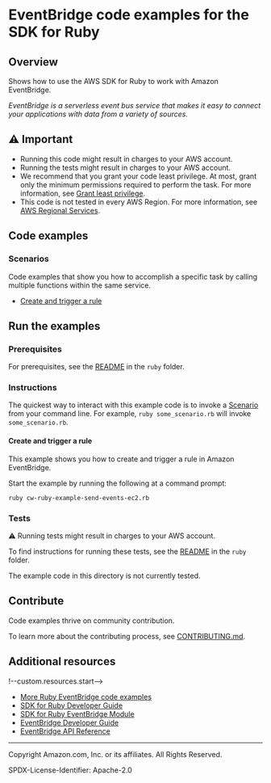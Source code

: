 <!--Generated by WRITEME on 2023-05-10 20:55:36.017167 (UTC)-->
# EventBridge code examples for the SDK for Ruby

## Overview

Shows how to use the AWS SDK for Ruby to work with Amazon EventBridge.

<!--custom.overview.start-->
<!--custom.overview.end-->

*EventBridge is a serverless event bus service that makes it easy to connect your applications with data from a variety of sources.*

## ⚠ Important

* Running this code might result in charges to your AWS account.
* Running the tests might result in charges to your AWS account.
* We recommend that you grant your code least privilege. At most, grant only the minimum permissions required to perform the task. For more information, see [Grant least privilege](https://docs.aws.amazon.com/IAM/latest/UserGuide/best-practices.html#grant-least-privilege).
* This code is not tested in every AWS Region. For more information, see [AWS Regional Services](https://aws.amazon.com/about-aws/global-infrastructure/regional-product-services).

<!--custom.important.start-->
<!--custom.important.end-->

## Code examples
### Scenarios

Code examples that show you how to accomplish a specific task by calling multiple
functions within the same service.

* [Create and trigger a rule](cw-ruby-example-send-events-ec2.rb) 

## Run the examples

### Prerequisites


For prerequisites, see the [README](../../README.md#Prerequisites) in the `ruby` folder.



<!--custom.prerequisites.start-->
<!--custom.prerequisites.end-->

### Instructions


<!--custom.instructions.start-->
The quickest way to interact with this example code is to invoke a [Scenario](#Scenarios) from your command line. For example, `ruby some_scenario.rb` will invoke `some_scenario.rb`.
<!--custom.instructions.end-->


#### Create and trigger a rule

This example shows you how to create and trigger a rule in Amazon EventBridge.


Start the example by running the following at a command prompt:

```
ruby cw-ruby-example-send-events-ec2.rb
```
<!--custom.scenarios.eventbridge_Scenario_createAndTriggerARule.start-->
<!--custom.scenarios.eventbridge_Scenario_createAndTriggerARule.end-->

### Tests

⚠ Running tests might result in charges to your AWS account.


To find instructions for running these tests, see the [README](../../README.md#Tests)
in the `ruby` folder.



<!--custom.tests.start-->
The example code in this directory is not currently tested.

## Contribute
Code examples thrive on community contribution.

To learn more about the contributing process, see [CONTRIBUTING.md](../../../CONTRIBUTING.md).
<!--custom.tests.end-->

## Additional resources
!--custom.resources.start-->
* [More Ruby EventBridge code examples](https://docs.aws.amazon.com/sdk-for-ruby/v3/developer-guide/ruby_eventbridge_code_examples.html)
* [SDK for Ruby Developer Guide](https://aws.amazon.com/developer/language/ruby/)
* [SDK for Ruby EventBridge Module](https://docs.aws.amazon.com/sdk-for-ruby/v3/api/Aws/EventBridge.html)
* [EventBridge Developer Guide](https://docs.aws.amazon.com/eventbridge/latest/userguide/eb-what-is.html)
* [EventBridge API Reference](https://docs.aws.amazon.com/eventbridge/latest/APIReference/Welcome.html)
<!--custom.resources.end-->

---

Copyright Amazon.com, Inc. or its affiliates. All Rights Reserved.

SPDX-License-Identifier: Apache-2.0